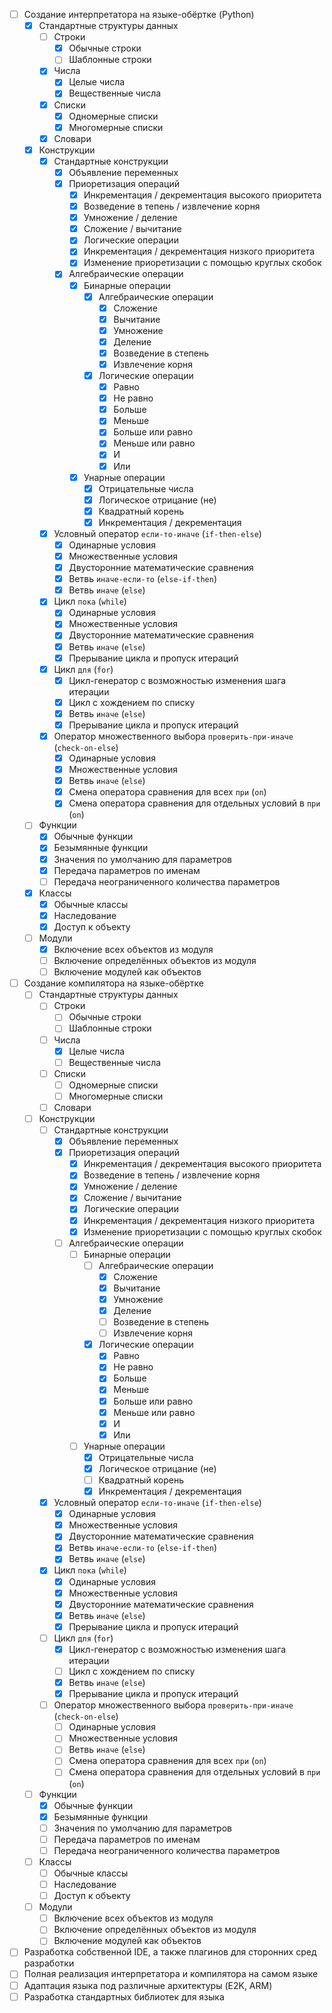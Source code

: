 - [ ] Создание интерпретатора на языке-обёртке (Python)
    - [x] Стандартные структуры данных
        - [ ] Строки
            - [x] Обычные строки
            - [ ] Шаблонные строки
        - [x] Числа
            - [x] Целые числа
            - [x] Вещественные числа
        - [x] Списки
            - [x] Одномерные списки
            - [x] Многомерные списки
        - [x] Словари
    - [x] Конструкции
        - [x] Стандартные конструкции
            - [x] Объявление переменных
            - [x] Приоретизация операций
                - [x] Инкрементация / декрементация высокого приоритета
                - [x] Возведение в тепень / извлечение корня
                - [x] Умножение / деление
                - [x] Сложение / вычитание
                - [x] Логические операции
                - [x] Инкрементация / декрементация низкого приоритета
                - [x] Изменение приоретизации с помощью круглых скобок
            - [x] Алгебраические операции
                - [x] Бинарные операции
                    - [x] Алгебраические операции
                        - [x] Сложение
                        - [x] Вычитание
                        - [x] Умножение
                        - [x] Деление
                        - [x] Возведение в степень
                        - [x] Извлечение корня
                    - [x] Логические операции
                        - [x] Равно
                        - [x] Не равно
                        - [x] Больше
                        - [x] Меньше
                        - [x] Больше или равно
                        - [x] Меньше или равно
                        - [x] И
                        - [x] Или
                - [x] Унарные операции
                    - [x] Отрицательные числа
                    - [x] Логическое отрицание (не)
                    - [x] Квадратный корень
                    - [x] Инкрементация / декрементация
        - [x] Условный оператор `если-то-иначе` (`if-then-else`)
            - [x] Одинарные условия
            - [x] Множественные условия
            - [x] Двусторонние математические сравнения
            - [x] Ветвь `иначе-если-то` (`else-if-then`)
            - [x] Ветвь `иначе` (`else`)
        - [x] Цикл `пока` (`while`)
            - [x] Одинарные условия
            - [x] Множественные условия
            - [x] Двусторонние математические сравнения
            - [x] Ветвь `иначе` (`else`)
            - [x] Прерывание цикла и пропуск итераций
        - [x] Цикл `для` (`for`)
            - [x] Цикл-генератор с возможностью изменения шага итерации
            - [x] Цикл с хождением по списку
            - [x] Ветвь `иначе` (`else`)
            - [x] Прерывание цикла и пропуск итераций
        - [x] Оператор множественного выбора `проверить-при-иначе` (`check-on-else`)
            - [x] Одинарные условия
            - [x] Множественные условия
            - [x] Ветвь `иначе` (`else`)
            - [x] Смена оператора сравнения для всех `при` (`on`)
            - [x] Смена оператора сравнения для отдельных условий в `при` (`on`)
    - [ ] Функции
        - [x] Обычные функции
        - [x] Безымянные функции
        - [x] Значения по умолчанию для параметров
        - [x] Передача параметров по именам
        - [ ] Передача неограниченного количества параметров
    - [x] Классы
        - [x] Обычные классы
        - [x] Наследование
        - [x] Доступ к объекту
    - [ ] Модули
        - [x] Включение всех объектов из модуля
        - [ ] Включение определённых объектов из модуля
        - [ ] Включение модулей как объектов
- [ ] Создание компилятора на языке-обёртке
    - [ ] Стандартные структуры данных
        - [ ] Строки
            - [ ] Обычные строки
            - [ ] Шаблонные строки
        - [ ] Числа
            - [x] Целые числа
            - [ ] Вещественные числа
        - [ ] Списки
            - [ ] Одномерные списки
            - [ ] Многомерные списки
        - [ ] Словари
    - [ ] Конструкции
        - [ ] Стандартные конструкции
            - [x] Объявление переменных
            - [x] Приоретизация операций
                - [x] Инкрементация / декрементация высокого приоритета
                - [x] Возведение в тепень / извлечение корня
                - [x] Умножение / деление
                - [x] Сложение / вычитание
                - [x] Логические операции
                - [x] Инкрементация / декрементация низкого приоритета
                - [x] Изменение приоретизации с помощью круглых скобок
            - [ ] Алгебраические операции
                - [ ] Бинарные операции
                    - [ ] Алгебраические операции
                        - [x] Сложение
                        - [x] Вычитание
                        - [x] Умножение
                        - [x] Деление
                        - [ ] Возведение в степень
                        - [ ] Извлечение корня
                    - [x] Логические операции
                        - [x] Равно
                        - [x] Не равно
                        - [x] Больше
                        - [x] Меньше
                        - [x] Больше или равно
                        - [x] Меньше или равно
                        - [x] И
                        - [x] Или
                - [ ] Унарные операции
                    - [x] Отрицательные числа
                    - [x] Логическое отрицание (не)
                    - [ ] Квадратный корень
                    - [x] Инкрементация / декрементация
        - [x] Условный оператор `если-то-иначе` (`if-then-else`)
            - [x] Одинарные условия
            - [x] Множественные условия
            - [x] Двусторонние математические сравнения
            - [x] Ветвь `иначе-если-то` (`else-if-then`)
            - [x] Ветвь `иначе` (`else`)
        - [x] Цикл `пока` (`while`)
            - [x] Одинарные условия
            - [x] Множественные условия
            - [x] Двусторонние математические сравнения
            - [x] Ветвь `иначе` (`else`)
            - [x] Прерывание цикла и пропуск итераций
        - [ ] Цикл `для` (`for`)
            - [x] Цикл-генератор с возможностью изменения шага итерации
            - [ ] Цикл с хождением по списку
            - [x] Ветвь `иначе` (`else`)
            - [x] Прерывание цикла и пропуск итераций
        - [ ] Оператор множественного выбора `проверить-при-иначе` (`check-on-else`)
            - [ ] Одинарные условия
            - [ ] Множественные условия
            - [ ] Ветвь `иначе` (`else`)
            - [ ] Смена оператора сравнения для всех `при` (`on`)
            - [ ] Смена оператора сравнения для отдельных условий в `при` (`on`)
    - [ ] Функции
        - [x] Обычные функции
        - [x] Безымянные функции
        - [ ] Значения по умолчанию для параметров
        - [ ] Передача параметров по именам
        - [ ] Передача неограниченного количества параметров
    - [ ] Классы
        - [ ] Обычные классы
        - [ ] Наследование
        - [ ] Доступ к объекту
    - [ ] Модули
        - [ ] Включение всех объектов из модуля
        - [ ] Включение определённых объектов из модуля
        - [ ] Включение модулей как объектов
- [ ] Разработка собственной IDE, а также плагинов для сторонних сред разработки
- [ ] Полная реализация интерпретатора и компилятора на самом языке
- [ ] Адаптация языка под различные архитектуры (E2K, ARM)
- [ ] Разработка стандартных библиотек для языка

